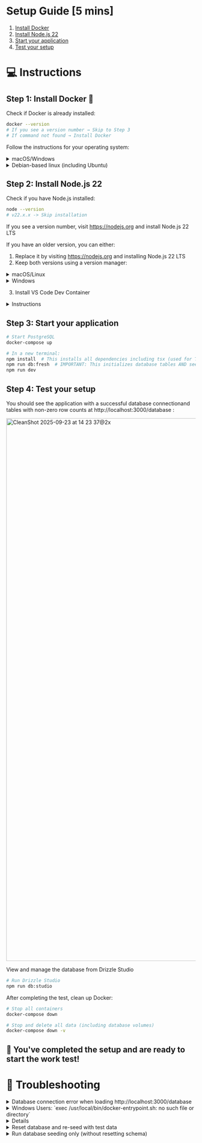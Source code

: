 # Setup Guide [5 mins]

1. [Install Docker](#step-1-install-docker-)
2. [Install Node.js 22](#step-2-install-nodejs-22)
3. [Start your application](#step-3-start-application)
4. [Test your setup](#step-4-test-your-setup)

# 💻 Instructions

## Step 1: Install Docker 🐳

Check if Docker is already installed:

```bash
docker --version
# If you see a version number → Skip to Step 3
# If command not found → Install Docker
```

Follow the instructions for your operating system:

<details>
<summary>macOS/Windows</summary>

1. Go to https://www.docker.com/products/docker-desktop/ and download Docker Desktop for your operating system.
2. After installation, start Docker Desktop and wait for it to fully initialize (~30 seconds).
3. Make sure Docker Desktop is running (check for the whale icon in your system tray/menu bar)
</details>
<details>
<summary>Debian-based linux (including Ubuntu)</summary>

```bash
curl -fsSL https://get.docker.com -o get-docker.sh
sudo sh get-docker.sh
sudo usermod -aG docker $USER
newgrp docker
```

Check if Docker daemon is running:

```bash
sudo systemctl status docker
# If not running:
sudo systemctl start docker
```

</details>

## Step 2: Install Node.js 22

Check if you have Node.js installed:

```bash
node --version
# v22.x.x -> Skip installation
```

If you see a version number, visit https://nodejs.org and install Node.js 22 LTS

If you have an older version, you can either:

1. Replace it by visiting https://nodejs.org and installing Node.js 22 LTS
2. Keep both versions using a version manager:
<details>
<summary>macOS/Linux</summary>

```bash
# Install nvm (Node Version Manager)
curl -o- https://raw.githubusercontent.com/nvm-sh/nvm/v0.39.0/install.sh | bash
# OR if you don't have curl:
wget -qO- https://raw.githubusercontent.com/nvm-sh/nvm/v0.39.0/install.sh | bash

# Reload your terminal or run:
source ~/.bashrc  # or ~/.zshrc for zsh users

# Install and use Node 22
nvm install 22
nvm use 22
```

</details>
<details>
<summary>Windows</summary>

```bash
# Install nvm-windows from: https://github.com/coreybutler/nvm-windows/releases
# Download and run the nvm-setup.exe installer

# After installation, in a new terminal:
nvm install 22
nvm use 22
```

</details>

3. Install VS Code Dev Container
<details>
<summary>Instructions</summary>

1. Install the "Dev Containers" extension in VS Code
1. Open this project in VS Code by clicking "Reopen in Container" when prompted (or press F1 and search for "Dev Containers: Reopen in Container")
   - VS Code will build the container, install dependencies and set up the database independently
   - Once ready, you'll see "✅ Dev container ready!" in the terminal
1. Run `npm run dev` in the VS Code terminal
1. You can skip [Step 3: Start application](#step-3-start-application) and open http://localhost:3000 in your browser
</details>

## Step 3: Start your application

```bash
# Start PostgreSQL
docker-compose up

# In a new terminal:
npm install  # This installs all dependencies including tsx (used for TypeScript execution)
npm run db:fresh  # IMPORTANT: This initializes database tables AND seeds test data
npm run dev
```

## Step 4: Test your setup

You should see the application with a successful database connectionand tables with non-zero row counts at http://localhost:3000/database :

<img width="3214" height="1442" alt="CleanShot 2025-09-23 at 14 23 37@2x" src="https://github.com/user-attachments/assets/18daa987-756a-471c-904f-82f032a26b38" />

View and manage the database from Drizzle Studio

```bash
# Run Drizzle Studio
npm run db:studio
```

After completing the test, clean up Docker:

```bash
# Stop all containers
docker-compose down

# Stop and delete all data (including database volumes)
docker-compose down -v
```

## 🎉 You've completed the setup and are ready to start the work test!

# 🔧 Troubleshooting

<details>
<summary>Database connection error when loading http://localhost:3000/database </summary>

verify PostgreSQL is running:

```bash
docker ps  # Should show tech-lead-postgres container running
```

</details>

<details>
<summary>Windows Users: `exec /usr/local/bin/docker-entrypoint.sh: no such file or directory`</summary>

This error occurs when Git converts line endings to Windows format (CRLF). To fix:

Option 1: Fresh clone with correct line endings

```bash
# Configure git to preserve LF line endings
git config --global core.autocrlf input

# Remove the current directory and clone again
cd ..
rm -rf swe-lead-test
git clone <repository-url>
cd swe-lead-test
docker-compose up --build
```

Option 2: Rebuild containers (the Dockerfile now auto-fixes line endings)

```bash
docker-compose down
docker-compose build --no-cache
docker-compose up
```

</details>

<details>
<summmary>Can't access http://localhost:3000?</summary>

1. Check if containers are running:

```bash
docker ps
```

You should see both `swe-lead-app` and `swe-lead-postgres` running.

2. Check application logs:

```bash
docker-compose logs app
```

Look for `"ready - started server on 0.0.0.0:3000"` message.

3. Wait for initialization: The first start takes a few minutes to:
   - Install dependencies
   - Set up the database
   - Start the development server

4. Try without detached mode to see live output:

```bash
docker-compose down
docker-compose up --build
```

This shows all logs in real-time so you can see exactly what's happening.

</details>

<details> 
<summary>Reset database and re-seed with test data</summary>

```bash
npm run db:fresh
```

</details>

<details>
<summary>Run database seeding only (without resetting schema)</summary>

```bash
npm run db:seed
```

</details>
